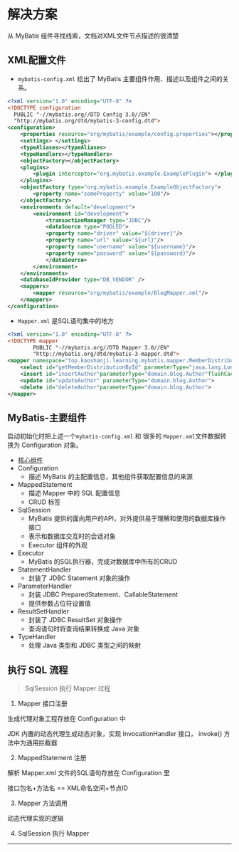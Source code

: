 #   解决方案

从 MyBatis 组件寻找线索，文档对XML文件节点描述的很清楚

##  XML配置文件

-   `mybatis-config.xml` 给出了 MyBatis 主要组件作用、描述以及组件之间的关系。

```xml
<?xml version="1.0" encoding="UTF-8" ?>
<!DOCTYPE configuration
  PUBLIC "-//mybatis.org//DTD Config 3.0//EN"
  "http://mybatis.org/dtd/mybatis-3-config.dtd">
<configuration>
    <properties resource="org/mybatis/example/config.properties"></properties>
    <settings> </settings>
    <typeAliases></typeAliases>
    <typeHandlers></typeHandlers>
    <objectFactory></objectFactory>
    <plugins>
        <plugin interceptor="org.mybatis.example.ExamplePlugin"> </plugin>
    </plugins>
    <objectFactory type="org.mybatis.example.ExampleObjectFactory">
        <property name="someProperty" value="100"/>
    </objectFactory>
    <environments default="development">
        <environment id="development">
            <transactionManager type="JDBC"/>
            <dataSource type="POOLED">
            <property name="driver" value="${driver}"/>
            <property name="url" value="${url}"/>
            <property name="username" value="${username}"/>
            <property name="password" value="${password}"/>
            </dataSource>
        </environment>
    </environments>
    <databaseIdProvider type="DB_VENDOR" />
    <mappers>
        <mapper resource="org/mybatis/example/BlogMapper.xml"/>
    </mappers>
</configuration>
```

-   `Mapper.xml` 是SQL语句集中的地方

```xml
<?xml version="1.0" encoding="UTF-8" ?>
<!DOCTYPE mapper
		PUBLIC "-//mybatis.org//DTD Mapper 3.0//EN"
		"http://mybatis.org/dtd/mybatis-3-mapper.dtd">
<mapper namespace="top.kaoshanji.learning.mybatis.mapper.MemberDistributionMapper">
    <select id="getMemberDistributionById" parameterType="java.lang.Long" resultType="top.kaoshanji.learning.mybatis.entity.MemberDistributionEntity"></select>
    <insert id="insertAuthor"parameterType="domain.blog.Author"flushCache="true">
    <update id="updateAuthor" parameterType="domain.blog.Author">
    <delete id="deleteAuthor"parameterType="domain.blog.Author">
</mapper>

```

##  MyBatis-主要组件

启动初始化时把上述一个`mybatis-config.xml` 和 很多的 `Mapper.xml`文件数据转换为 Configuration 对象。

-   [核心组件](https://www.processon.com/view/link/5e8b301ee4b0a1e6dcb6bdef)
-   Configuration
    -   描述 MyBatis 的主配置信息，其他组件获取配置信息的来源
-   MappedStatement
    -   描述 Mapper 中的 SQL 配置信息
    -   CRUD 标签
-   SqlSession
    -   MyBatis 提供的面向用户的API，对外提供易于理解和使用的数据库操作接口
    -   表示和数据库交互时的会话对象
    -   Executor 组件的外观
-   Executor
    -   MyBatis 的SQL执行器，完成对数据库中所有的CRUD
-   StatementHandler
    -   封装了 JDBC Statement 对象的操作
-   ParameterHandler
    -   封装 JDBC PreparedStatement、CallableStatement
    -   提供参数占位符设置值
-   ResultSetHandler
    -   封装了 JDBC ResultSet 对象操作
    -   查询语句时将查询结果转换成 Java 对象
-   TypeHandler
    -   处理 Java 类型和 JDBC 类型之间的映射


##  执行 SQL 流程

>   SqlSession 执行 Mapper 过程

1.  Mapper 接口注册

生成代理对象工程存放在 Configuration 中

JDK 内置的动态代理生成动态对象，实现 InvocationHandler 接口， invoke() 方法中为通用拦截器

2.  MappedStatement 注册

解析 Mapper.xml 文件的SQL语句存放在 Configuration 里

接口包名+方法名 == XML命名空间+节点ID

3.  Mapper 方法调用

动态代理实现的逻辑

4.  SqlSession 执行 Mapper

----